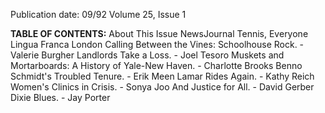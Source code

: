 Publication date: 09/92
Volume 25, Issue 1

**TABLE OF CONTENTS:**
About This Issue
NewsJournal
Tennis, Everyone
Lingua Franca
London Calling
Between the Vines: Schoolhouse Rock. - Valerie Burgher
Landlords Take a Loss. - Joel Tesoro
Muskets and Mortarboards: A History of Yale-New Haven. - Charlotte Brooks
Benno Schmidt's Troubled Tenure. - Erik Meen
Lamar Rides Again. - Kathy Reich
Women's Clinics in Crisis. - Sonya Joo
And Justice for All. - David Gerber
Dixie Blues. - Jay Porter

